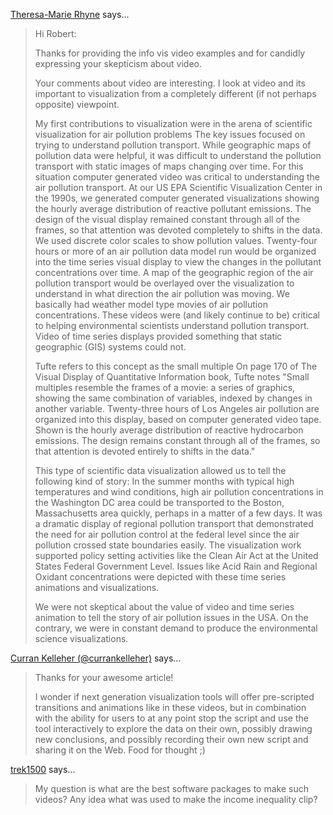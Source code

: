 <a href="http://theresamarierhyne.com/Theresa-Marie_Rhynes_Viewpoint/Blog/Blog.html" rel="nofollow noopener" target="_blank">Theresa-Marie Rhyne</a> says…
>	Hi Robert:
>	
>	Thanks for providing the info vis video examples and for candidly expressing your skepticism about video.
>	
>	Your comments about video are interesting. I look at video and its important to visualization from a completely different (if not perhaps opposite) viewpoint.  
>	
>	My first contributions to visualization were in the arena of scientific visualization for air pollution problems The key issues focused on trying to understand pollution transport.  While geographic maps of pollution data were helpful, it was difficult to understand the pollution transport with static images of maps changing over time. For this situation computer generated video was critical to understanding the air pollution transport. At our US EPA Scientific Visualization Center in the 1990s, we generated computer generated visualizations showing the hourly average distribution of reactive pollutant emissions.  The design of the visual display remained constant through all of the frames, so that attention was devoted completely to shifts in the data.  We used discrete color scales to show pollution values. Twenty-four hours  or more of an air pollution data model run would be organized into the time series visual display to view the changes in the pollutant concentrations over time.  A map of the geographic region of the air pollution transport would be overlayed over the visualization to understand in what direction the air pollution was moving.  We basically had weather model type movies of air pollution concentrations.  These videos were (and likely continue to be) critical to helping environmental scientists understand pollution transport.  Video of time series displays provided something that static geographic (GIS) systems could not. 
>	
>	
>	Tufte refers to this concept as the small multiple  On page 170 of The Visual Display of Quantitative Information book, Tufte notes "Small multiples resemble the frames of a movie: a series of graphics, showing the same combination of variables, indexed by changes in another variable. Twenty-three hours of Los Angeles air pollution are organized into this display, based on computer generated video tape.  Shown is the hourly average distribution of reactive hydrocarbon emissions. The design remains constant through all of the frames, so that attention is devoted entirely to shifts in the data." 
>	
>	This type of scientific data visualization allowed us to tell the following kind of story: In the summer months with typical high temperatures and wind conditions, high air pollution concentrations in the Washington DC area could be transported to the Boston, Massachusetts area quickly, perhaps in a matter of a few days. It was a dramatic display of regional pollution transport that demonstrated the need for air pollution control at the federal level since the air pollution crossed state boundaries easily. The visualization work supported policy setting activities like the Clean Air Act at the United States Federal Government Level. Issues like Acid Rain and Regional Oxidant concentrations were depicted with these time series animations and visualizations. 
>	
>	We were not skeptical about the value of video and time series animation to tell the story of air pollution issues in the USA.  On the contrary, we were in constant demand to produce the environmental science visualizations.

<a href="http://twitter.com/currankelleher" rel="nofollow noopener" target="_blank">Curran Kelleher (@currankelleher)</a> says…
>	Thanks for your awesome article!
>	
>	I wonder if next generation visualization tools will offer pre-scripted transitions and animations like in these videos, but in combination with the ability for users to at any point stop the script and use the tool interactively to explore the data on their own, possibly drawing new conclusions, and possibly recording their own new script and sharing it on the Web. Food for thought ;)

<a href="http://gravatar.com/trek1500" rel="nofollow noopener" target="_blank">trek1500</a> says…
>	My question is what are the best software packages to make such videos? Any idea what was used to make the income inequality clip?
